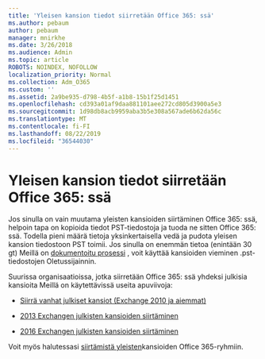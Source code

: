 ```yaml
---
title: 'Yleisen kansion tiedot siirretään Office 365: ssä'
ms.author: pebaum
author: pebaum
manager: mnirkhe
ms.date: 3/26/2018
ms.audience: Admin
ms.topic: article
ROBOTS: NOINDEX, NOFOLLOW
localization_priority: Normal
ms.collection: Adm_O365
ms.custom: ''
ms.assetid: 2a9be935-d798-4b5f-a1b8-15b1f25d1451
ms.openlocfilehash: cd393a01af9daa881101aee272cd805d3900a5e3
ms.sourcegitcommit: 1d98db8acb9959aba3b5e308a567ade6b62da56c
ms.translationtype: MT
ms.contentlocale: fi-FI
ms.lasthandoff: 08/22/2019
ms.locfileid: "36544030"
---
```

# <a name="migrate-public-folder-data-to-office-365"></a>Yleisen kansion tiedot siirretään Office 365: ssä

Jos sinulla on vain muutama yleisten kansioiden siirtäminen Office 365: ssä, helpoin tapa on kopioida tiedot PST-tiedostoja ja tuoda ne sitten Office 365: ssä. Todella pieni määrä tietoja yksinkertaisella vedä ja pudota yleisen kansion tiedostoon PST toimii. Jos sinulla on enemmän tietoa (enintään 30 gt) Meillä on [dokumentoitu prosessi](https://technet.microsoft.com/library/dn874017%28v=exchg.150%29.aspx#PSTMigrate) , voit käyttää kansioiden vieminen .pst-tiedostojen Oletussijainnin. 
  
Suurissa organisaatioissa, jotka siirretään Office 365: ssä yhdeksi julkisia kansioita Meillä on käytettävissä useita apuviivoja:
  
- [Siirrä vanhat julkiset kansiot (Exchange 2010 ja aiemmat)](https://technet.microsoft.com/library/dn874017%28v=exchg.150%29.aspx)
    
- [2013 Exchangen julkisten kansioiden siirtäminen](https://technet.microsoft.com/library/mt798260%28v=exchg.150%29.aspx)
    
- [2016 Exchangen julkisten kansioiden siirtäminen](https://technet.microsoft.com/library/mt798260%28v=exchg.160%29.aspx)
    
Voit myös halutessasi [siirtämistä yleisten](https://technet.microsoft.com/library/mt843872%28v=exchg.150%29.aspx)kansioiden Office 365-ryhmiin.
  

